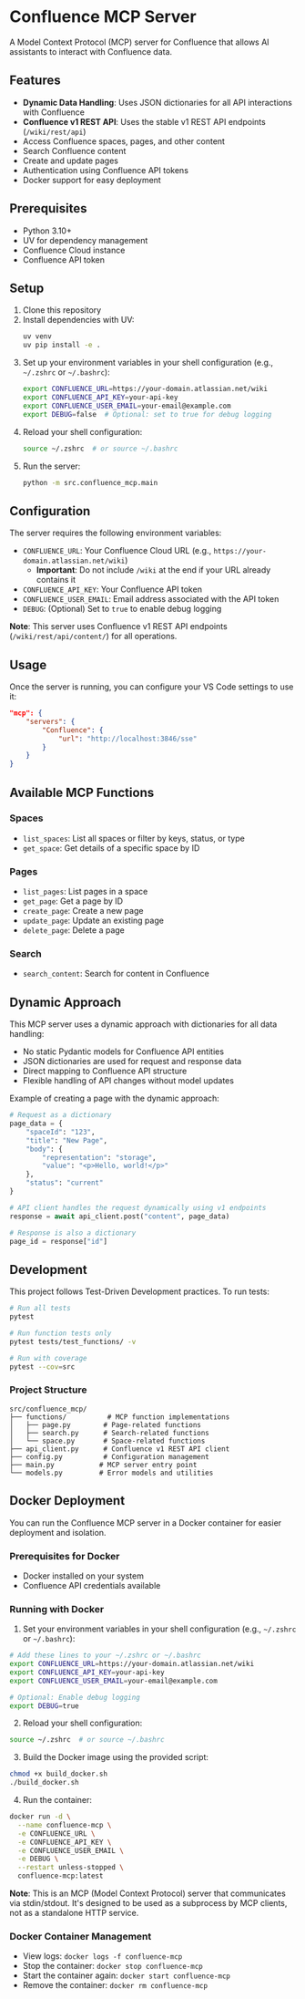 # Confluence MCP Server

A Model Context Protocol (MCP) server for Confluence that allows AI assistants to interact with Confluence data.

## Features

- **Dynamic Data Handling**: Uses JSON dictionaries for all API interactions with Confluence
- **Confluence v1 REST API**: Uses the stable v1 REST API endpoints (`/wiki/rest/api`)
- Access Confluence spaces, pages, and other content
- Search Confluence content
- Create and update pages
- Authentication using Confluence API tokens
- Docker support for easy deployment

## Prerequisites

- Python 3.10+
- UV for dependency management
- Confluence Cloud instance
- Confluence API token

## Setup

1. Clone this repository
2. Install dependencies with UV:
   ```bash
   uv venv
   uv pip install -e .
   ```
3. Set up your environment variables in your shell configuration (e.g., `~/.zshrc` or `~/.bashrc`):
   ```bash
   export CONFLUENCE_URL=https://your-domain.atlassian.net/wiki
   export CONFLUENCE_API_KEY=your-api-key
   export CONFLUENCE_USER_EMAIL=your-email@example.com
   export DEBUG=false  # Optional: set to true for debug logging
   ```
4. Reload your shell configuration:
   ```bash
   source ~/.zshrc  # or source ~/.bashrc
   ```
5. Run the server:
   ```bash
   python -m src.confluence_mcp.main
   ```

## Configuration

The server requires the following environment variables:

- `CONFLUENCE_URL`: Your Confluence Cloud URL (e.g., `https://your-domain.atlassian.net/wiki`)
  - **Important**: Do not include `/wiki` at the end if your URL already contains it
- `CONFLUENCE_API_KEY`: Your Confluence API token
- `CONFLUENCE_USER_EMAIL`: Email address associated with the API token
- `DEBUG`: (Optional) Set to `true` to enable debug logging

**Note**: This server uses Confluence v1 REST API endpoints (`/wiki/rest/api/content/`) for all operations.

## Usage

Once the server is running, you can configure your VS Code settings to use it:

```json
"mcp": {
    "servers": {
        "Confluence": {
            "url": "http://localhost:3846/sse"
        }
    }
}
```

## Available MCP Functions

### Spaces

- `list_spaces`: List all spaces or filter by keys, status, or type
- `get_space`: Get details of a specific space by ID

### Pages

- `list_pages`: List pages in a space
- `get_page`: Get a page by ID
- `create_page`: Create a new page
- `update_page`: Update an existing page
- `delete_page`: Delete a page

### Search

- `search_content`: Search for content in Confluence

## Dynamic Approach

This MCP server uses a dynamic approach with dictionaries for all data handling:

- No static Pydantic models for Confluence API entities
- JSON dictionaries are used for request and response data
- Direct mapping to Confluence API structure
- Flexible handling of API changes without model updates

Example of creating a page with the dynamic approach:

```python
# Request as a dictionary
page_data = {
    "spaceId": "123",
    "title": "New Page",
    "body": {
        "representation": "storage",
        "value": "<p>Hello, world!</p>"
    },
    "status": "current"
}

# API client handles the request dynamically using v1 endpoints
response = await api_client.post("content", page_data)

# Response is also a dictionary
page_id = response["id"]
```

## Development

This project follows Test-Driven Development practices. To run tests:

```bash
# Run all tests
pytest

# Run function tests only
pytest tests/test_functions/ -v

# Run with coverage
pytest --cov=src
```

### Project Structure

```
src/confluence_mcp/
├── functions/          # MCP function implementations
│   ├── page.py        # Page-related functions
│   ├── search.py      # Search-related functions
│   └── space.py       # Space-related functions
├── api_client.py      # Confluence v1 REST API client
├── config.py          # Configuration management
├── main.py           # MCP server entry point
└── models.py         # Error models and utilities
```

## Docker Deployment

You can run the Confluence MCP server in a Docker container for easier deployment and isolation.

### Prerequisites for Docker

- Docker installed on your system
- Confluence API credentials available

### Running with Docker

1. Set your environment variables in your shell configuration (e.g., `~/.zshrc` or `~/.bashrc`):

```bash
# Add these lines to your ~/.zshrc or ~/.bashrc
export CONFLUENCE_URL=https://your-domain.atlassian.net/wiki
export CONFLUENCE_API_KEY=your-api-key
export CONFLUENCE_USER_EMAIL=your-email@example.com

# Optional: Enable debug logging
export DEBUG=true
```

2. Reload your shell configuration:

```bash
source ~/.zshrc  # or source ~/.bashrc
```

3. Build the Docker image using the provided script:

```bash
chmod +x build_docker.sh
./build_docker.sh
```

4. Run the container:

```bash
docker run -d \
  --name confluence-mcp \
  -e CONFLUENCE_URL \
  -e CONFLUENCE_API_KEY \
  -e CONFLUENCE_USER_EMAIL \
  -e DEBUG \
  --restart unless-stopped \
  confluence-mcp:latest
```

**Note**: This is an MCP (Model Context Protocol) server that communicates via stdin/stdout. It's designed to be used as a subprocess by MCP clients, not as a standalone HTTP service.

### Docker Container Management

- View logs: `docker logs -f confluence-mcp`
- Stop the container: `docker stop confluence-mcp`
- Start the container again: `docker start confluence-mcp`
- Remove the container: `docker rm confluence-mcp`
